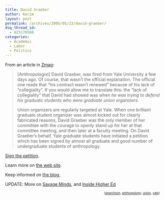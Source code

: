 ```yaml
---
title: David Graeber
author: Kerim
layout: post
permalink: /archives/2005/05/13/david-graeber/
dsq_thread_id:
  - 825170560
categories:
  - Academic
  - Labor
  - Politics
---
```

From an article in <a href="http://www.zmag.org/content/showarticle.cfm?SectionID=43&#038;ItemID=7834" onclick="_gaq.push(['_trackEvent', 'outbound-article', 'http://www.zmag.org/content/showarticle.cfm?SectionID=43&ItemID=7834', 'Zmag']);" >Zmag</a>:

> [Anthropologist] David Graeber, was fired from Yale University a few days ago. Of course, that wasn&#8217;t the official explanation. The official one reads that &#8220;his contract wasn&#8217;t renewed&#8221; because of his lack of &#8220;collegiality&#8221;. If you would allow me to translate this: the &#8220;lack of collegiality&#8221; that David had showed was when *he was trying to defend his graduate students who were graduate union organizers*. 
> 
> Union organizers are regularly targeted at Yale. When one brilliant graduate student organizer was almost kicked out for clearly fabricated reasons, David Graeber was the only member of her committee with the courage to openly stand up for her at that committee meeting, and then later at a faculty meeting. On David Graeber&#8217;s behalf, Yale graduate students have initiated a petition which has been signed by almost all graduate and good number of undergraduate students of anthropology.

<a href="http://www.petitiononline.com/dgraeber/" onclick="_gaq.push(['_trackEvent', 'outbound-article', 'http://www.petitiononline.com/dgraeber/', 'Sign the petition']);" >Sign the petition</a>.

Learn more on <a href="http://www.geocities.com/graebersolidarity/" onclick="_gaq.push(['_trackEvent', 'outbound-article', 'http://www.geocities.com/graebersolidarity/', 'the web site']);" >the web site</a>.

Keep informed on <a href="http://graebersolidarity.blogspot.com/" onclick="_gaq.push(['_trackEvent', 'outbound-article', 'http://graebersolidarity.blogspot.com/', 'the blog.']);" >the blog.</a>

UPDATE: More on <a href="http://savageminds.org/2005/05/16/the-anarchist-in-the-academy/" onclick="_gaq.push(['_trackEvent', 'outbound-article', 'http://savageminds.org/2005/05/16/the-anarchist-in-the-academy/', 'Savage Minds']);" >Savage Minds</a>, and <a href="http://www.insidehighered.com/news/2005/05/18/yale" onclick="_gaq.push(['_trackEvent', 'outbound-article', 'http://www.insidehighered.com/news/2005/05/18/yale', 'Inside Higher Ed']);" >Inside Higher Ed</a><!-- technorati tags start -->

<div style="text-align:right;">
  <span style="font-size:x-small;">{<a href="http://technorati.com/tag/anarchism" onclick="_gaq.push(['_trackEvent', 'outbound-article', 'http://technorati.com/tag/anarchism', 'anarchism']);"  rel="tag">anarchism</a>, <a href="http://technorati.com/tag/anthropology" onclick="_gaq.push(['_trackEvent', 'outbound-article', 'http://technorati.com/tag/anthropology', 'anthropology']);"  rel="tag">anthropology</a>, <a href="http://technorati.com/tag/union" onclick="_gaq.push(['_trackEvent', 'outbound-article', 'http://technorati.com/tag/union', 'union']);"  rel="tag">union</a>, <a href="http://technorati.com/tag/yale" onclick="_gaq.push(['_trackEvent', 'outbound-article', 'http://technorati.com/tag/yale', 'yale']);"  rel="tag">yale</a>}</span>


<!-- technorati tags end -->

